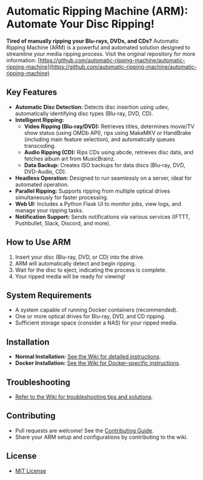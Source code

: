 # Automatic Ripping Machine (ARM): Automate Your Disc Ripping!

**Tired of manually ripping your Blu-rays, DVDs, and CDs?**  Automatic Ripping Machine (ARM) is a powerful and automated solution designed to streamline your media ripping process.  Visit the original repository for more information: [https://github.com/automatic-ripping-machine/automatic-ripping-machine](https://github.com/automatic-ripping-machine/automatic-ripping-machine)

## Key Features

*   **Automatic Disc Detection:** Detects disc insertion using udev, automatically identifying disc types (Blu-ray, DVD, CD).
*   **Intelligent Ripping:**
    *   **Video Ripping (Blu-ray/DVD):** Retrieves titles, determines movie/TV show status (using OMDb API), rips using MakeMKV or HandBrake (including main feature selection), and automatically queues transcoding.
    *   **Audio Ripping (CD):** Rips CDs using abcde, retrieves disc data, and fetches album art from MusicBrainz.
    *   **Data Backup:** Creates ISO backups for data discs (Blu-ray, DVD, DVD-Audio, CD).
*   **Headless Operation:** Designed to run seamlessly on a server, ideal for automated operation.
*   **Parallel Ripping:** Supports ripping from multiple optical drives simultaneously for faster processing.
*   **Web UI:** Includes a Python Flask UI to monitor jobs, view logs, and manage your ripping tasks.
*   **Notification Support:** Sends notifications via various services (IFTTT, Pushbullet, Slack, Discord, and more).

## How to Use ARM

1.  Insert your disc (Blu-ray, DVD, or CD) into the drive.
2.  ARM will automatically detect and begin ripping.
3.  Wait for the disc to eject, indicating the process is complete.
4.  Your ripped media will be ready for viewing!

## System Requirements

*   A system capable of running Docker containers (recommended).
*   One or more optical drives for Blu-ray, DVD, and CD ripping.
*   Sufficient storage space (consider a NAS) for your ripped media.

## Installation

*   **Normal Installation:** [See the Wiki for detailed instructions](https://github.com/automatic-ripping-machine/automatic-ripping-machine/wiki/).
*   **Docker Installation:** [See the Wiki for Docker-specific instructions](https://github.com/automatic-ripping-machine/automatic-ripping-machine/wiki/docker).

## Troubleshooting

*   [Refer to the Wiki for troubleshooting tips and solutions](https://github.com/automatic-ripping-machine/automatic-ripping-machine/wiki/).

## Contributing

*   Pull requests are welcome!  See the [Contributing Guide](https://github.com/automatic-ripping-machine/automatic-ripping-machine/wiki/Contributing-Guide).
*   Share your ARM setup and configurations by contributing to the wiki.

## License

*   [MIT License](LICENSE)
